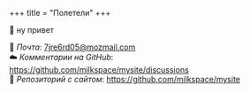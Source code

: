 +++
title = "Полетели"
+++

👋 ну привет

📧 *Почта*:  [7jre6rd05@mozmail.com](mailto:7jre6rd05@mozmail.com)      
☁️ *Комментарии на GitHub*: <a href="https://github.com/milkspace/mysite/discussions" target="_blank">https://github.com/milkspace/mysite/discussions</a>       
📁 *Репозиторий с сайтом*: <a href="https://github.com/milkspace/mysite" target="_blank">https://github.com/milkspace/mysite</a>         
